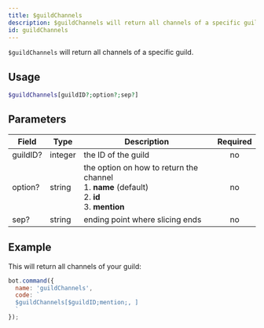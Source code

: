 ```yaml
---
title: $guildChannels 
description: $guildChannels will return all channels of a specific guild.
id: guildChannels
---
```


`$guildChannels` will return all channels of a specific guild.

## Usage

```php
$guildChannels[guildID?;option?;sep?]
```

## Parameters 


| Field    | Type    | Description                                        | Required  |
|----------|---------|----------------------------------------------------| :-------: |
| guildID? | integer | the ID of the guild                                | no       |
| option?  | string  | the option on how to return the channel <br> 1. **name** (default) <br> 2. **id** <br> 3. **mention**        | no       |
| sep?     | string  | ending point where slicing ends                    | no       |


## Example

This will return all channels of your guild:

```javascript
bot.command({
  name: 'guildChannels',
  code: `
  $guildChannels[$guildID;mention;, ]
  `
});
```
